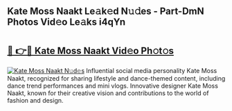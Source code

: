 ## Kate Moss Naakt Le𝚊k𝚎d N𝚞𝚍es - Part-DmN Photos Vid𝚎o Le𝚊ks i4qYn

# <h2><a href="http://fb6jmy.evod.top/?m=Kate+Moss+Naakt">🔗 👉🔴 Kate Moss Naakt Vid𝚎o Ph𝚘t𝚘s</a></h2>

[![Kate Moss Naakt N𝚞d𝚎s](https://i.imgur.com/8V9OHl7.gif)](http://fb6jmy.evod.top/?m=Kate+Moss+Naakt)
Influential social media personality Kate Moss Naakt, recognized for sharing lifestyle and dance-themed content, including dance trend performances and mini vlogs. Innovative designer Kate Moss Naakt, known for their creative vision and contributions to the world of fashion and design. 
